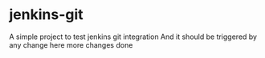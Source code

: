 # jenkins-git
A simple project to test jenkins git integration
And it should be triggered by any change here
more changes done
